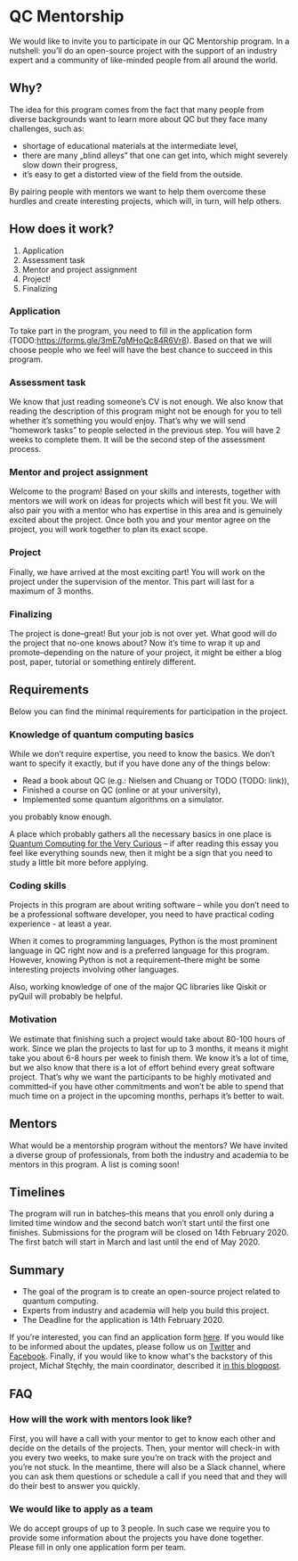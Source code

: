 # QC Mentorship

We would like to invite you to participate in our QC Mentorship program.
In a nutshell: you’ll do an open-source project with the support of an industry expert and a community of like-minded people from all around the world.

## Why?

The idea for this program comes from the fact that many people from diverse backgrounds want to learn more about QC but they face many challenges, such as:

- shortage of educational materials at the intermediate level,
- there are many „blind alleys” that one can get into, which might severely slow down their progress,
- it’s easy to get a distorted view of the field from the outside.

By pairing people with mentors we want to help them overcome these hurdles and create interesting projects, which will, in turn, will help others.

## How does it work?

1. Application
2. Assessment task
3. Mentor and project assignment
4. Project!
5. Finalizing

### Application

To take part in the program, you need to fill in the application form (TODO:https://forms.gle/3mE7gMHoQc84R6Vr8). Based on that we will choose people who we feel will have the best chance to succeed in this program.

### Assessment task

We know that just reading someone’s CV is not enough. We also know that reading the description of this program might not be enough for you to tell whether it’s something you would enjoy.
That’s why we will send “homework tasks” to people selected in the previous step. You will have 2 weeks to complete them. It will be the second step of the assessment process.

### Mentor and project assignment

Welcome to the program! Based on your skills and interests, together with mentors we will work on ideas for projects which will best fit you. We will also pair you with a mentor who has expertise in this area and is genuinely excited about the project.
Once both you and your mentor agree on the project, you will work together to plan its exact scope.

### Project

Finally, we have arrived at the most exciting part! You will work on the project under the supervision of the mentor.
This part will last for a maximum of 3 months.

### Finalizing

The project is done–great! But your job is not over yet. What good will do the project that no-one knows about? Now it’s time to wrap it up and promote–depending on the nature of your project, it might be either a blog post, paper, tutorial or something entirely different.

## Requirements

Below you can find the minimal requirements for participation in the project.


### Knowledge of quantum computing basics

While we don’t require expertise, you need to know the basics. We don’t want to specify it exactly, but if you have done any of the things below:

- Read a book about QC (e.g.: Nielsen and Chuang or TODO (TODO: link)),
- Finished a course on QC (online or at your university),
- Implemented some quantum algorithms on a simulator.

you probably know enough.

A place which probably gathers all the necessary basics in one place is [Quantum Computing for the Very Curious](https://quantum.country) – if after reading this essay you feel like everything sounds new, then it might be a sign that you need to study a little bit more before applying.

### Coding skills

Projects in this program are about writing software – while you don’t need to be a professional software developer, you need to have practical coding experience - at least a year.

When it comes to programming languages, Python is the most prominent language in QC right now and is a preferred language for this program. However, knowing Python is not a requirement–there might be some interesting projects involving other languages.

Also, working knowledge of one of the major QC libraries like Qiskit or pyQuil will probably be helpful.

### Motivation

We estimate that finishing such a project would take about 80-100 hours of work. Since we plan the projects to last for up to 3 months, it means it might take you about 6-8 hours per week to finish them.
We know it’s a lot of time, but we also know that there is a lot of effort behind every great software project.
That’s why we want the participants to be highly motivated and committed–if you have other commitments and won’t be able to spend that much time on a project in the upcoming months, perhaps it’s better to wait.

## Mentors

What would be a mentorship program without the mentors?
We have invited a diverse group of professionals, from both the industry and academia to be mentors in this program. A list is coming soon!

## Timelines

The program will run in batches–this means that you enroll only during a limited time window and the second batch won’t start until the first one finishes.
Submissions for the program will be closed on 14th February 2020.
The first batch will start in March and last until the end of May 2020.

## Summary

- The goal of the program is to create an open-source project related to quantum computing.
- Experts from industry and academia will help you build this project.
- The Deadline for the application is 14th February 2020.

If you’re interested, you can find an application form [here](https://forms.gle/3mE7gMHoQc84R6Vr8).
If you would like to be informed about the updates, please follow us on [Twitter](https://twitter.com/qosfoundation) and [Facebook](https://www.facebook.com/quantumOSfoundation).
Finally, if you would like to know what's the backstory of this project, Michał Stęchły, the main coordinator, described it [in this blogpost](https://www.mustythoughts.com/post/qc-mentorship-program-backstory).


## FAQ

### How will the work with mentors look like?
First, you will have a call with your mentor to get to know each other and decide on the details of the projects.
Then, your mentor will check-in with you every two weeks, to make sure you’re on track with the project and you’re not stuck.
In the meantime, there will also be a Slack channel, where you can ask them questions or schedule a call if you need that and they will do their best to answer you quickly.

### We would like to apply as a team

We do accept groups of up to 3 people. In such case we require you to provide some information about the projects you have done together.
Please fill in only one application form per team.
